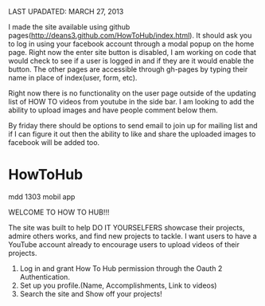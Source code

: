 LAST UPADATED: MARCH 27, 2013

I made the site available using github pages(http://deans3.github.com/HowToHub/index.html).
It should ask you to log in using your facebook account through a modal popup on the home page.  Right now the enter
site button is disabled, I am working on code that would check to see if a user is logged in and if they are
it would enable the button.  The other pages are accessible through gh-pages by typing their name in place of
index(user, form, etc).

Right now there is no functionality on the user page outside of the updating list of HOW TO videos from youtube 
in the side bar.  I am looking to add the ability to upload images and have people comment below them.

By friday there should be options to send email to join up for mailing list and if I can figure it out then the 
ability to like and share the uploaded images to facebook will be added too.

HowToHub
========

mdd 1303 mobil app


WELCOME TO HOW TO HUB!!!

The site was built to help DO IT YOURSELFERS showcase their projects, admire others works, and find new projects to tackle.
I want users to have a YouTube account already to encourage users to upload videos of their projects.

1. Log in and grant How To Hub permission through the Oauth 2 Authentication.
2. Set up you profile.(Name, Accomplishments, Link to videos)
3. Search the site and Show off your projects!
